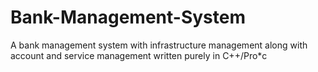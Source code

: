 # Bank-Management-System
A bank management system with infrastructure management along with account and service management written purely in C++/Pro*c
